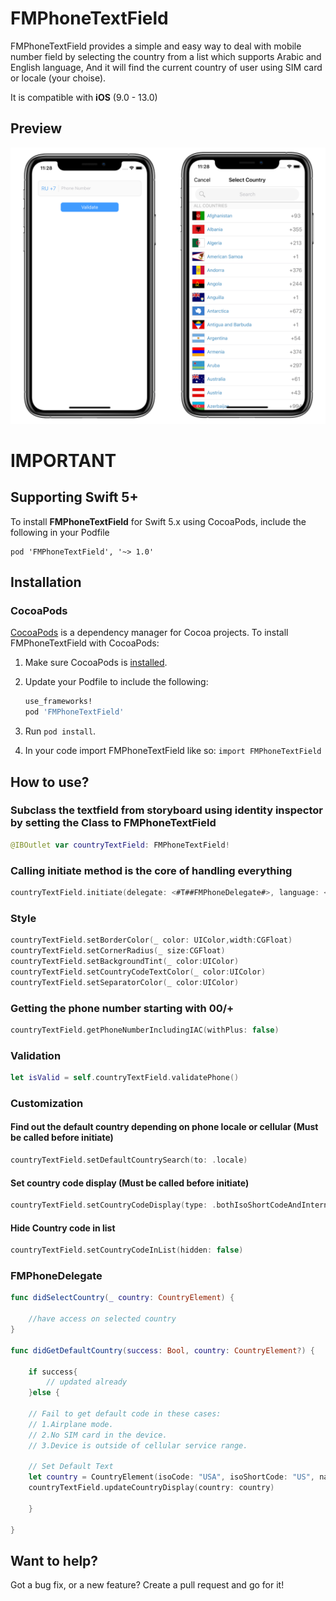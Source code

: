 
# FMPhoneTextField

FMPhoneTextField provides a simple and easy way to deal with mobile number field by selecting the country from a list which supports Arabic and English language, And it will find the current country of user using SIM card or locale (your choise).

It is compatible with **iOS** (9.0 - 13.0)

## Preview
<img src="https://github.com/AaoIi/FMPhoneTextField/blob/master/sample.png?raw=true">

# IMPORTANT

## Supporting Swift 5+

To install **FMPhoneTextField** for Swift 5.x using CocoaPods, include the following in your Podfile
```
pod 'FMPhoneTextField', '~> 1.0'
```

## Installation

### CocoaPods
[CocoaPods][] is a dependency manager for Cocoa projects. To install FMPhoneTextField with CocoaPods:

 1. Make sure CocoaPods is [installed][CocoaPods Installation].

 2. Update your Podfile to include the following:

    ``` ruby
    use_frameworks!
    pod 'FMPhoneTextField'
    ```

 3. Run `pod install`.

[CocoaPods]: https://cocoapods.org
[CocoaPods Installation]: https://guides.cocoapods.org/using/getting-started.html#getting-started
 
 4. In your code import FMPhoneTextField like so:
   `import FMPhoneTextField`

## How to use?

### Subclass the textfield from storyboard using identity inspector by setting the Class to **FMPhoneTextField**
```swift
@IBOutlet var countryTextField: FMPhoneTextField!
```

### Calling initiate method is the core of handling everything
```swift
countryTextField.initiate(delegate: <#T##FMPhoneDelegate#>, language: <#T##language#>)
```

### Style
```swift
countryTextField.setBorderColor(_ color: UIColor,width:CGFloat)
countryTextField.setCornerRadius(_ size:CGFloat)
countryTextField.setBackgroundTint(_ color:UIColor)
countryTextField.setCountryCodeTextColor(_ color:UIColor)
countryTextField.setSeparatorColor(_ color:UIColor)
```

### Getting the phone number starting with 00/+
```swift
countryTextField.getPhoneNumberIncludingIAC(withPlus: false)
```

### Validation
```swift
let isValid = self.countryTextField.validatePhone()
```

### Customization

#### Find out the default country depending on phone locale or cellular (Must be called before initiate)
```swift
countryTextField.setDefaultCountrySearch(to: .locale)
```

#### Set country code display (Must be called before initiate)
```swift
countryTextField.setCountryCodeDisplay(type: .bothIsoShortCodeAndInternationlKey)
```

#### Hide Country code in list 
```swift
countryTextField.setCountryCodeInList(hidden: false)
```

### FMPhoneDelegate
```swift
func didSelectCountry(_ country: CountryElement) {

    //have access on selected country
}

func didGetDefaultCountry(success: Bool, country: CountryElement?) {

    if success{
        // updated already
    }else {

    // Fail to get default code in these cases:
    // 1.Airplane mode.
    // 2.No SIM card in the device.
    // 3.Device is outside of cellular service range.

    // Set Default Text
    let country = CountryElement(isoCode: "USA", isoShortCode: "US", nameAr: "الولايات المتحدة الامريكية", nameEn: "United States", countryInternationlKey: "+1",phoneRegex:"")
    countryTextField.updateCountryDisplay(country: country)

    }

}
```

## Want to help?

Got a bug fix, or a new feature? Create a pull request and go for it!

